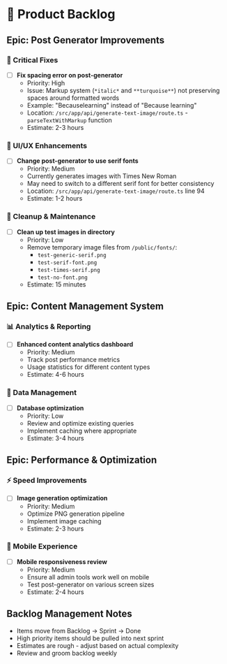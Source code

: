 # 🎯 Product Backlog

## Epic: Post Generator Improvements

### 🐛 Critical Fixes
- [ ] **Fix spacing error on post-generator**
  - Priority: High
  - Issue: Markup system (`*italic*` and `**turquoise**`) not preserving spaces around formatted words
  - Example: "Becauselearning" instead of "Because learning"
  - Location: `/src/app/api/generate-text-image/route.ts` - `parseTextWithMarkup` function
  - Estimate: 2-3 hours

### 🎨 UI/UX Enhancements
- [ ] **Change post-generator to use serif fonts**
  - Priority: Medium
  - Currently generates images with Times New Roman
  - May need to switch to a different serif font for better consistency
  - Location: `/src/app/api/generate-text-image/route.ts` line 94
  - Estimate: 1-2 hours

### 🧹 Cleanup & Maintenance
- [ ] **Clean up test images in directory**
  - Priority: Low
  - Remove temporary image files from `/public/fonts/`:
    - `test-generic-serif.png`
    - `test-serif-font.png`
    - `test-times-serif.png`
    - `test-no-font.png`
  - Estimate: 15 minutes

## Epic: Content Management System

### 📊 Analytics & Reporting
- [ ] **Enhanced content analytics dashboard**
  - Priority: Medium
  - Track post performance metrics
  - Usage statistics for different content types
  - Estimate: 4-6 hours

### 🔄 Data Management
- [ ] **Database optimization**
  - Priority: Low
  - Review and optimize existing queries
  - Implement caching where appropriate
  - Estimate: 3-4 hours

## Epic: Performance & Optimization

### ⚡ Speed Improvements
- [ ] **Image generation optimization**
  - Priority: Medium
  - Optimize PNG generation pipeline
  - Implement image caching
  - Estimate: 2-3 hours

### 📱 Mobile Experience
- [ ] **Mobile responsiveness review**
  - Priority: Medium
  - Ensure all admin tools work well on mobile
  - Test post-generator on various screen sizes
  - Estimate: 2-4 hours

## Backlog Management Notes
- Items move from Backlog → Sprint → Done
- High priority items should be pulled into next sprint
- Estimates are rough - adjust based on actual complexity
- Review and groom backlog weekly